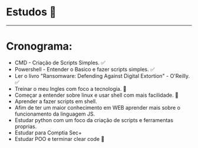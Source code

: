 # Estudos 📖
---
# Cronograma:
* CMD - Criação de Scripts Simples. ✅
* Powershell - Entender o Basico e fazer scripts simples. ✅
* Ler o livro "Ransomware: Defending Against Digital Extortion" - O'Reilly. ✅
* Treinar o meu Ingles com foco a tecnologia. 🚧
* Começar a entender sobre linux e usar shell com mais facilidade. 🚧
* Aprender a fazer scripts em shell.
* Afim de ter um maior conhecimento em WEB aprender mais sobre o funcionamento da linguagem JS.
* Estudar python com um foco da criação de scripts e ferramentas proprias.
* Estudar para Comptia Sec+
* Estudar POO e terminar clear code 🚧
  



